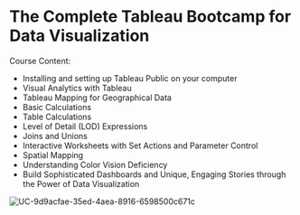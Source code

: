 # The Complete Tableau Bootcamp for Data Visualization
Course Content:

* Installing and setting up Tableau Public on your computer
* Visual Analytics with Tableau
* Tableau Mapping for Geographical Data
* Basic Calculations
* Table Calculations
* Level of Detail (LOD) Expressions
* Joins and Unions
* Interactive Worksheets with Set Actions and Parameter Control
* Spatial Mapping
* Understanding Color Vision Deficiency
* Build Sophisticated Dashboards and Unique, Engaging Stories through the Power of Data Visualization

![UC-9d9acfae-35ed-4aea-8916-6598500c671c](https://user-images.githubusercontent.com/75258625/161055120-14ef37a9-2927-4f8b-9dfe-5be88f8bc2d1.jpg)

